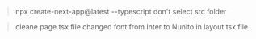 >npx create-next-app@latest --typescript
don't select src folder

> cleane page.tsx file
> changed font from Inter to Nunito in layout.tsx file